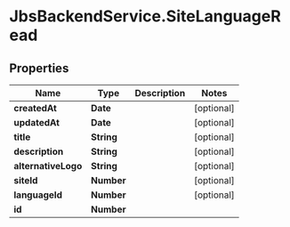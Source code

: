 # JbsBackendService.SiteLanguageRead

## Properties
Name | Type | Description | Notes
------------ | ------------- | ------------- | -------------
**createdAt** | **Date** |  | [optional] 
**updatedAt** | **Date** |  | [optional] 
**title** | **String** |  | [optional] 
**description** | **String** |  | [optional] 
**alternativeLogo** | **String** |  | [optional] 
**siteId** | **Number** |  | [optional] 
**languageId** | **Number** |  | [optional] 
**id** | **Number** |  | 
